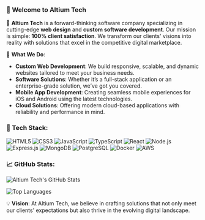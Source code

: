 ### 👋 Welcome to Altium Tech

🚀 **Altium Tech** is a forward-thinking software company specializing in cutting-edge **web design** and **custom software development**. Our mission is simple: **100% client satisfaction**. We transform our clients' visions into reality with solutions that excel in the competitive digital marketplace.

💼 **What We Do**:
- **Custom Web Development**: We build responsive, scalable, and dynamic websites tailored to meet your business needs.
- **Software Solutions**: Whether it’s a full-stack application or an enterprise-grade solution, we’ve got you covered.
- **Mobile App Development**: Creating seamless mobile experiences for iOS and Android using the latest technologies.
- **Cloud Solutions**: Offering modern cloud-based applications with reliability and performance in mind.

### 🔧 Tech Stack:

![HTML5](https://img.shields.io/badge/-HTML5-E34F26?style=flat-square&logo=html5&logoColor=white)
![CSS3](https://img.shields.io/badge/-CSS3-1572B6?style=flat-square&logo=css3)
![JavaScript](https://img.shields.io/badge/-JavaScript-F7DF1E?style=flat-square&logo=javascript&logoColor=black)
![TypeScript](https://img.shields.io/badge/-TypeScript-007ACC?style=flat-square&logo=typescript)
![React](https://img.shields.io/badge/-React-61DAFB?style=flat-square&logo=react&logoColor=black)
![Node.js](https://img.shields.io/badge/-Node.js-339933?style=flat-square&logo=node.js&logoColor=white)
![Express.js](https://img.shields.io/badge/-Express.js-000000?style=flat-square&logo=express&logoColor=white)
![MongoDB](https://img.shields.io/badge/-MongoDB-47A248?style=flat-square&logo=mongodb&logoColor=white)
![PostgreSQL](https://img.shields.io/badge/-PostgreSQL-336791?style=flat-square&logo=postgresql&logoColor=white)
![Docker](https://img.shields.io/badge/-Docker-2496ED?style=flat-square&logo=docker&logoColor=white)
![AWS](https://img.shields.io/badge/-AWS-232F3E?style=flat-square&logo=amazon-aws)

### 📈 GitHub Stats:

![Altium Tech's GitHub Stats](https://github-readme-stats.vercel.app/api?username=altiumtech&show_icons=true&theme=radical)

![Top Languages](https://github-readme-stats.vercel.app/api/top-langs/?username=altiumtech&layout=compact&theme=radical)

💡 **Vision**: At Altium Tech, we believe in crafting solutions that not only meet our clients' expectations but also thrive in the evolving digital landscape.

